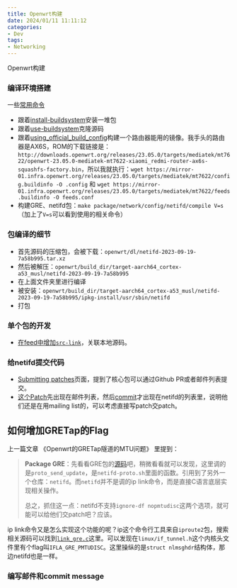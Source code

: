 ```yaml
---
title: Openwrt构建
date: 2024/01/11 11:11:12
categories:
- Dev
tags:
- Networking
---
```


Openwrt构建

<!-- more -->

### 编译环境搭建

一些[常用命令](https://hackmd.io/@gtknw/building_guide)

- 跟着[install-buildsystem](https://openwrt.org/docs/guide-developer/toolchain/install-buildsystem)安装一堆包
- 跟着[use-buildsystem](https://openwrt.org/docs/guide-developer/toolchain/use-buildsystem)克隆源码
- 跟着[using_official_build_config](https://openwrt.org/docs/guide-developer/toolchain/use-buildsystem#using_official_build_config)构建一个路由器能用的镜像。我手头的路由器是AX6S，ROM的下载链接是：`http://downloads.openwrt.org/releases/23.05.0/targets/mediatek/mt7622/openwrt-23.05.0-mediatek-mt7622-xiaomi_redmi-router-ax6s-squashfs-factory.bin`，所以我就执行：`wget https://mirror-01.infra.openwrt.org/releases/23.05.0/targets/mediatek/mt7622/config.buildinfo -O .config` 和 `wget https://mirror-01.infra.openwrt.org/releases/23.05.0/targets/mediatek/mt7622/feeds.buildinfo -O feeds.conf`
- 构建GRE、netifd包：`make package/network/config/netifd/compile V=s` （加上了`V=s`可以看到使用的相关命令）

### 包编译的细节

- 首先源码的压缩包，会被下载：`openwrt/dl/netifd-2023-09-19-7a58b995.tar.xz`
- 然后被解压：`openwrt/build_dir/target-aarch64_cortex-a53_musl/netifd-2023-09-19-7a58b995`
- 在上面文件夹里进行编译
- 被安装：`openwrt/build_dir/target-aarch64_cortex-a53_musl/netifd-2023-09-19-7a58b995/ipkg-install/usr/sbin/netifd`
- 打包

### 单个包的开发

- [在feed中增加`src-link`](https://openwrt.org/docs/guide-developer/toolchain/use-buildsystem#creating_a_local_feed)，关联本地源码。


### 给netifd提交代码

- [Submitting patches](https://openwrt.org/submitting-patches)页面，提到了核心包可以通过Github PR或者邮件列表提交。
- [这个Patch](https://lists.openwrt.org/pipermail/openwrt-devel/2024-January/041977.html)先出现在邮件列表，然后[commit](https://git.openwrt.org/?p=project/netifd.git;a=commit;h=4219e99eeec7514657f5838eb4b4b5eb28ee1271)才出现在netifd的列表里，说明他们还是在用mailing list的，可以考虑直接写patch交patch。

## 如何增加GRETap的Flag

上一篇文章 《Openwrt的GRETap隧道的MTU问题》 里提到：

> **Package GRE**：先看看GRE包的[源码](https://github.com/openwrt/openwrt/blob/ae500e62e2938e112ae1fc6aa7389e8c7b784b13/package/network/config/gre/files/gre.sh)吧，稍微看看就可以发现，这里调的是`proto_send_update`，是`netifd-proto.sh`里面的函数。引用到了另外一个仓库：`netifd`。而`netifd`并不是调的ip link命令，而是直接C语言底层实现相关操作。
> 
> 总之，抓住这一点：netifd不支持`ignore-df nopmtudisc`这两个选项，就可能可以给他们交patch吧？应该。

ip link命令又是怎么实现这个功能的呢？ip这个命令行工具来自`iproute2`包，搜索相关源码可以找到[`link_gre.c`](https://github.com/iproute2/iproute2/blob/0c3400cc8f576b9f9e4099b67ae53596111323cd/ip/link_gre.c#L398)这里。可以发现在`linux/if_tunnel.h`这个内核头文件里有个flag叫`IFLA_GRE_PMTUDISC`。这里操纵的是`struct nlmsghdr`结构体，那边netifd也是一样。

### 编写邮件和commit message


